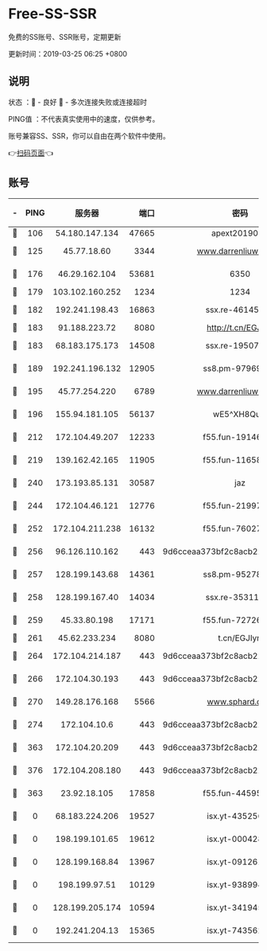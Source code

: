 # Free-SS-SSR

免费的SS账号、SSR账号，定期更新

更新时间：2019-03-25 06:25 +0800

## 说明

状态     ：🙂 - 良好 🙁 - 多次连接失败或连接超时

PING值   ：不代表真实使用中的速度，仅供参考。

账号兼容SS、SSR，你可以自由在两个软件中使用。

👉[扫码页面](https://liesauer.github.io/Free-SS-SSR/)👈

## 账号

|-|PING|服务器|端口|密码|加密方式|区域|
|:----:|:----:|:-----:|-----:|:----:|:----:|:----:|
|🙂|106|54.180.147.134|47665|apext2019001|chacha20|KR|
|🙂|125|45.77.18.60|3344|www.darrenliuwei.com|aes-256-cfb|JP|
|🙂|176|46.29.162.104|53681|6350|aes-128-ctr|RU|
|🙂|179|103.102.160.252|1234|1234|rc4-md5|JP|
|🙂|182|192.241.198.43|16863|ssx.re-46145720|aes-256-cfb|US|
|🙂|183|91.188.223.72|8080|http://t.cn/EGJIyrl|rc4-md5|RU|
|🙂|183|68.183.175.173|14508|ssx.re-19507482|aes-256-cfb|US|
|🙂|189|192.241.196.132|12905|ss8.pm-97969807|aes-256-cfb|US|
|🙂|195|45.77.254.220|6789|www.darrenliuwei.com|aes-256-cfb|SG|
|🙂|196|155.94.181.105|56137|wE5^XH8Quw|aes-256-cfb|US|
|🙂|212|172.104.49.207|12233|f55.fun-19146730|aes-256-cfb|SG|
|🙂|219|139.162.42.165|11905|f55.fun-11658175|aes-256-cfb|SG|
|🙂|240|173.193.85.131|30587|jaz|aes-256-cfb|US|
|🙂|244|172.104.46.121|12776|f55.fun-21997792|aes-256-cfb|SG|
|🙂|252|172.104.211.238|16132|f55.fun-76027787|aes-256-cfb|US|
|🙂|256|96.126.110.162|443|9d6cceaa373bf2c8acb22e60b6a58be6|aes-256-cfb|US|
|🙂|257|128.199.143.68|14361|ss8.pm-95278074|aes-256-cfb|SG|
|🙂|258|128.199.167.40|14034|ssx.re-35311093|aes-256-cfb|SG|
|🙂|259|45.33.80.198|17171|f55.fun-72726729|aes-256-cfb|US|
|🙂|261|45.62.233.234|8080|t.cn/EGJIyrl|rc4-md5|CA|
|🙂|264|172.104.214.187|443|9d6cceaa373bf2c8acb22e60b6a58be6|aes-256-cfb|US|
|🙂|266|172.104.30.193|443|9d6cceaa373bf2c8acb22e60b6a58be6|aes-256-cfb|US|
|🙂|270|149.28.176.168|5566|www.sphard.com|aes-256-cfb|AU|
|🙂|274|172.104.10.6|443|9d6cceaa373bf2c8acb22e60b6a58be6|aes-256-cfb|US|
|🙂|363|172.104.20.209|443|9d6cceaa373bf2c8acb22e60b6a58be6|aes-256-cfb|US|
|🙂|376|172.104.208.180|443|9d6cceaa373bf2c8acb22e60b6a58be6|aes-256-cfb|US|
|🙂|363|23.92.18.105|17858|f55.fun-44595714|aes-256-cfb|US|
|🙁|0|68.183.224.206|19527|isx.yt-43525673|aes-256-cfb|SG|
|🙁|0|198.199.101.65|19612|isx.yt-00042869|aes-256-cfb|US|
|🙁|0|128.199.168.84|13967|isx.yt-09126188|aes-256-cfb|SG|
|🙁|0|198.199.97.51|10129|isx.yt-93899437|aes-256-cfb|US|
|🙁|0|128.199.205.174|10594|isx.yt-34194530|aes-256-cfb|SG|
|🙁|0|192.241.204.13|15365|isx.yt-74356229|aes-256-cfb|US|
